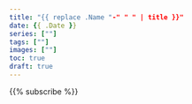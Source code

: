 ```yaml
---
title: "{{ replace .Name "-" " " | title }}"
date: {{ .Date }}
series: [""]
tags: [""]
images: [""]
toc: true
draft: true
---
```



{{% subscribe %}}
